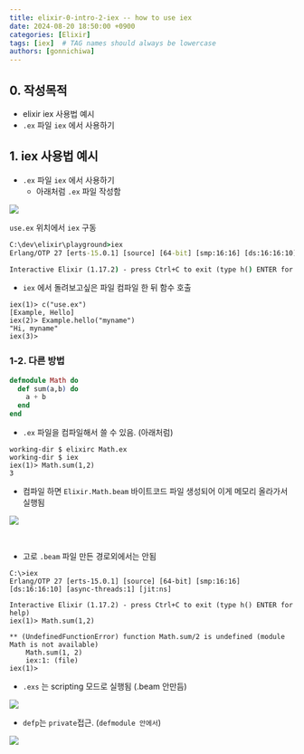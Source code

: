 ```yaml
---
title: elixir-0-intro-2-iex -- how to use iex
date: 2024-08-20 18:50:00 +0900
categories: [Elixir]
tags: [iex]  # TAG names should always be lowercase
authors: [gonnichiwa]
---
```


## 0. 작성목적

 - elixir iex 사용법 예시
 - `.ex` 파일 `iex` 에서 사용하기

## 1. iex 사용법 예시

+ `.ex` 파일 `iex` 에서 사용하기
  - 아래처럼 `.ex` 파일 작성함

![](https://blog.kakaocdn.net/dn/bb308k/btsJe8mJMPR/ePLt4w9xdPilmu2lmY3UkK/img.png)

`use.ex` 위치에서 `iex` 구동
```cmd
C:\dev\elixir\playground>iex
Erlang/OTP 27 [erts-15.0.1] [source] [64-bit] [smp:16:16] [ds:16:16:10] [async-threads:1] [jit:ns]

Interactive Elixir (1.17.2) - press Ctrl+C to exit (type h() ENTER for help)
```

- `iex` 에서 돌려보고싶은 파일 컴파일 한 뒤 함수 호출
```
iex(1)> c("use.ex")
[Example, Hello]
iex(2)> Example.hello("myname")
"Hi, myname"
iex(3)>
```

### 1-2. 다른 방법

```elixir
defmodule Math do
  def sum(a,b) do
    a + b
  end
end
```

- `.ex` 파일을 컴파일해서 쓸 수 있음. (아래처럼)
```
working-dir $ elixirc Math.ex
working-dir $ iex
iex(1)> Math.sum(1,2)
3
```

- 컴파일 하면 `Elixir.Math.beam` 바이트코드 파일 생성되어 이게 메모리 올라가서 실행됨
  
![](https://blog.kakaocdn.net/dn/q1l5J/btsJdGRrO0T/jrk5FxiI3ifBG4YjcjNmnk/img.png)

<br/>

- 고로 `.beam` 파일 만든 경로외에서는 안됨
```
C:\>iex
Erlang/OTP 27 [erts-15.0.1] [source] [64-bit] [smp:16:16] [ds:16:16:10] [async-threads:1] [jit:ns]

Interactive Elixir (1.17.2) - press Ctrl+C to exit (type h() ENTER for help)
iex(1)> Math.sum(1,2)

** (UndefinedFunctionError) function Math.sum/2 is undefined (module Math is not available)
    Math.sum(1, 2)
    iex:1: (file)
iex(1)>
```

- `.exs` 는 scripting 모드로 실행됨 (.beam 안만듬)

![](https://blog.kakaocdn.net/dn/b5ewA1/btsJcRTZrnh/6FU4shMEfnKkd2pCHu58rk/img.png)

- `defp`는 `private`접근. (`defmodule 안에서`)

![](https://blog.kakaocdn.net/dn/bpOOuQ/btsJeqf1Qum/Lk4ACUwwzJr2RffebY1hy1/img.png)
